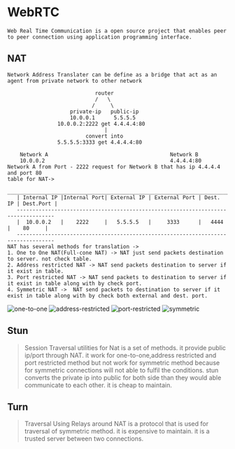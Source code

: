 # WebRTC

```
Web Real Time Communication is a open source project that enables peer to peer connection using application programming interface.
```

## NAT

```
Network Address Translater can be define as a bridge that act as an agent from private network to other network

                            router
                            /   \
                           /     \
                    private-ip   public-ip
                    10.0.0.1      5.5.5.5
                10.0.0.2:2222 get 4.4.4.4:80
                               |
                         convert into
                5.5.5.5:3333 get 4.4.4.4:80

    Network A                                       Network B
    10.0.0.2                                        4.4.4.4:80
Network A from Port - 2222 request for Network B that has ip 4.4.4.4 and port 80
table for NAT->
    ________________________________________________________________________________
   | Internal IP |Internal Port| External IP | External Port | Dest. IP | Dest.Port |
   ----------------------------------------------------------------------------------
   |  10.0.0.2   |    2222     |   5.5.5.5   |     3333      |   4444   |    80     |
   ----------------------------------------------------------------------------------
NAT has several methods for translation ->
1. One to One NAT(Full-cone NAT) -> NAT just send packets destination to server. not check table.
2. Address restricted NAT -> NAT send packets destination to server if it exist in table.
3. Port restricted NAT -> NAT send packets to destination to server if it exist in table along with by check port.
4. Symmetric NAT ->  NAT send packets to destination to server if it exist in table along with by check both external and dest. port.
```

![one-to-one](/one-to-one.png)
![address-restricted](/address-restricted.png)
![port-restricted](/port-restricted.png)
![symmetric](/symmetric.png)

## Stun

> Session Traversal utilities for Nat is a set of methods. it provide public ip/port through NAT. it work for one-to-one,address restricted and port restricted method but not work for symmetric method because for symmetric connections will not able to fulfil the conditions. stun converts the private ip into public for both side than they would able communicate to each other. it is cheap to maintain.

## Turn

> Traversal Using Relays around NAT is a protocol that is used for traversal of symmetric method. it is expensive to maintain. it is a trusted server between two connections.